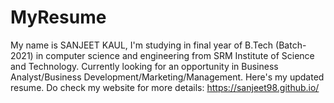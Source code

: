 # MyResume
My name is SANJEET KAUL, I'm studying in final year of B.Tech (Batch-2021) in computer science and engineering from SRM Institute of Science and Technology. 
Currently looking for an opportunity in Business Analyst/Business Development/Marketing/Management.
Here's my updated resume.
Do check my website for more details: https://sanjeet98.github.io/
